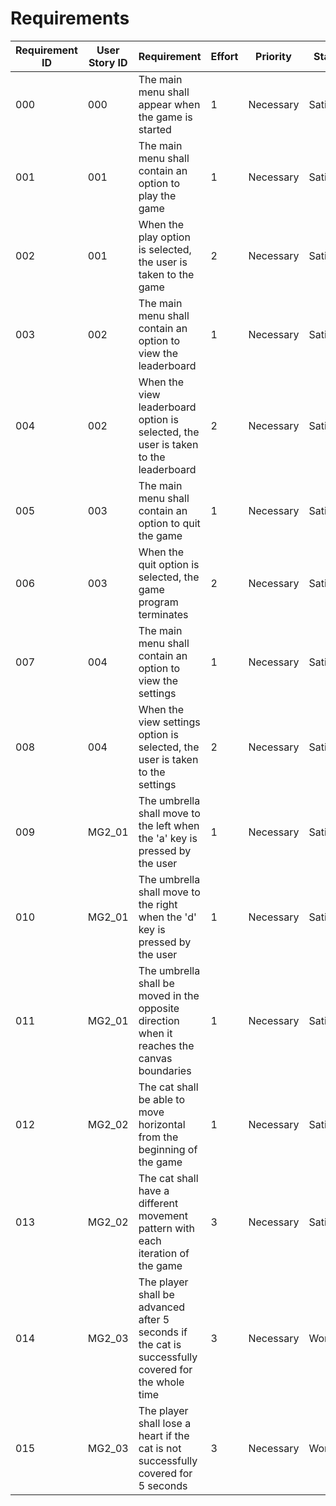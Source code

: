 # Requirements

| Requirement ID | User Story ID | Requirement                                        | Effort | Priority  | Status   |
|----------------|---------------|----------------------------------------------------|--------|-----------|----------|
| 000              | 000             | The main menu shall appear when the game is started | 1      | Necessary | Satisfied |
| 001              | 001             | The main menu shall contain an option to play the game           | 1      | Necessary | Satisfied    |
| 002              | 001             | When the play option is selected, the user is taken to the game  | 2      | Necessary | Satisfied |
| 003              | 002             | The main menu shall contain an option to view the leaderboard    | 1      | Necessary | Satisfied |
| 004              | 002             | When the view leaderboard option is selected, the user is taken to the leaderboard | 2      | Necessary | Satisfied |
| 005              | 003             | The main menu shall contain an option to quit the game                   | 1      | Necessary | Satisfied |
| 006              | 003             | When the quit option is selected, the game program terminates   | 2      | Necessary | Satisfied |
|007 | 004 |  The main menu shall contain an option to view the settings | 1  | Necessary | Satisfied |
|008| 004 | When the view settings option is selected, the user is taken to the settings | 2 | Necessary | Satisfied |
| 009   | MG2_01 | The umbrella shall move to the left when the 'a' key is pressed by the user                        | 1   | Necessary | Satisfied |
| 010  | MG2_01 | The umbrella shall move to the right when the 'd' key is pressed by the user                       | 1   | Necessary | Satisfied |
| 011  | MG2_01 | The umbrella shall be moved in the opposite direction when it reaches the canvas boundaries        | 1   | Necessary | Satisfied |
| 012  | MG2_02 | The cat shall be able to move horizontal from the beginning of the game                            | 1   | Necessary | Satisfied |
| 013  | MG2_02 | The cat shall have a different movement pattern with each iteration of the game                    | 3   | Necessary | Satisfied |
| 014  | MG2_03 | The player shall be advanced after 5 seconds if the cat is successfully covered for the whole time | 3   | Necessary | Working   |
| 015  | MG2_03 | The player shall lose a heart if the cat is not successfully covered for 5 seconds                 | 3   | Necessary | Working   |
